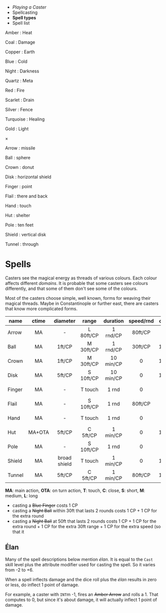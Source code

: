 
<!-- .margin.compass -->
* _Playing a Caster_
* Spellcasting
* **Spell types**
* Spell list


<!-- <div.matrix> -->

<!-- .colours -->
Amber
: Heat

Coal
: Damage

Copper
: Earth

Blue
: Cold

Night
: Darkness

Quartz
: Meta

Red
: Fire

Scarlet
: Drain

Silver
: Fence

Turquoise
: Healing

Gold
: Light

×

<!-- .forms -->
Arrow
: missile

Ball
: sphere

Crown
: donut

Disk
: horizontal shield

Finger
: point

Flail
: there and back

Hand
: touch

Hut
: shelter

Pole
: ten feet

Shield
: vertical disk

Tunnel
: through

<!-- </div> -->


# Spells

Casters see the magical energy as threads of various colours. Each colour affects different _domains_. It is probable that some casters see colours differently, and that some of them don't see some of the colours.

Most of the casters choose simple, well known, forms for weaving their magical threads. Maybe in Constantinople or further east, there are casters that know more complicated forms.


| name   | ctime  | diameter     | range     | duration  | speed/rnd | ctrl <=  | move      | prolong  |
|--------|:------:|:------------:|:---------:|:---------:|:---------:|:--------:|:---------:|:--------:|
| Arrow  | MA     | -            | L 80ft/CP | 1 rnd/CP  | 80ft/CP   | -        | -         | -        |
| Ball   | MA     | 1ft/CP       | M 30ft/CP | 1 rnd/CP  | 30ft/CP   | 10ft/lvl | 1 CP/5ft  | 1 CP/rnd |
| Crown  | MA     | 1ft/CP       | M 30ft/CP | 10 min/CP | 0         | 10ft/lvl | 1 CP/5ft  | 1 CP/min |
| Disk   | MA     | 5ft/CP       | S 10ft/CP | 10 min/CP | 0         | 10ft/lvl | 1 CP/5ft  | 1 CP/min |
| Finger | MA     | -            | T touch   | 1 rnd     | 0         | -        | -         | 1 CP/rnd |
| Flail  | MA     | -            | S 10ft/CP | 1 rnd     | 80ft/CP   | -        | -         | -        |
| Hand   | MA     | -            | T touch   | 1 rnd     | 0         | -        | -         | 1 CP/rnd |
| Hut    | MA+OTA | 5ft/CP       | C 5ft/CP  | 1 min/CP  | 0         | 10ft/lvl | 1 CP/5ft  | 1 CP/min |
| Pole   | MA     | -            | S 10ft/CP | 1 rnd     | 0         | -        | -         | 1 CP/rnd |
| Shield | MA     | broad shield | T touch   | 1 min/CP  | 0         | 10ft/lvl | 1 CP/10ft | 1 CP/min |
| Tunnel | MA     | 5ft/CP       | C 5ft/CP  | 1 min/CP  | 80ft/CP   | 10ft/lvl | no        | 1 CP/min |

<!-- .caption -->
**MA**: main action, **OTA**: on turn action,
**T**: touch, **C**: close, **S**: short, **M**: medium, **L**: long

* casting a ~~Blue Finger~~ costs 1 CP
* casting a ~~Night Ball~~ within 30ft that lasts 2 rounds costs 1 CP + 1 CP for the extra round
* casting a ~~Night Ball~~ at 50ft that lasts 2 rounds costs 1 CP + 1 CP for the extra round + 1 CP for the extra 30ft range + 1 CP for the extra speed (so that it

<!--
Move requires an on turn action. Prolong requires an instant action.
-->

## Élan

Many of the spell descriptions below mention _élan_. It is equal to the `Cast` skill level plus the attribute modifier used for casting the spell. So it varies from -2 to +6.

When a spell inflects damage and the dice roll plus the _élan_ results in zero or less, do inflect 1 point of damage.

For example, a caster with `INT`m -1, fires an ~~Amber Arrow~~ and rolls a 1. That computes to 0, but since it's about damage, it will actually inflect 1 point of damage.

